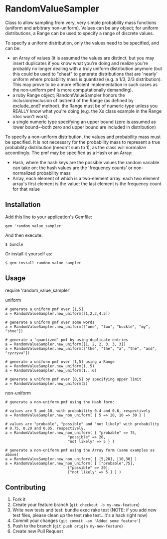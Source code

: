 # RandomValueSampler

Class to allow sampling from very, very simple probability mass functions
(uniform and arbitrary non-uniform). Values can be any object; 
for uniform distributions, a Range can be used to specify a range of
discrete values.

To specify a uniform distribution, only the values need to be specified, and
can be:
  - an Array of values (it is assumed the values are distinct, but you may
    insert duplicates if you know what you're doing and realize you're probably
    no longer dealing with a truly uniform distribution anymore (but this could
    be used to "cheat" to generate distributions that are 'nearly' uniform where
    probability mass is quantized (e.g. a 1/3, 2/3 distribution). This may
    prove to be a more efficient implementation in such cases as the non-uniform
    pmf is more computationally demanding).
  - a ruby Range object; RandomValueSampler honors the inclusion/exclusion of last/end
    of the Range (as defined by exclude_end? method). the Range must be of
    numeric type unless you REALLY know what you're doing (e.g. the Xs class
    example in the Range rdoc won't work).
  - a single numeric type specifying an upper bound (zero is assumed as 
    lower bound--both zero and upper bound are included in distribution)

To specify a non-uniform distribution, the values and probability mass
must be specified. It is not necessary for the probability mass to
represent a true probability distribution (needn't sum to 1), as the class
will normalize accordingly. The pmf may be specified as a Hash or an Array:
  - Hash, where the hash keys are the possible values the random variable
    can take on; the hash values are the 'frequency counts' or non-normalized
    probability mass
  - Array, each element of which is a two-element array. each two element
    array's first element is the value; the last element is the frequency
    count for that value

## Installation

Add this line to your application's Gemfile:

    gem 'random_value_sampler'

And then execute:

    $ bundle

Or install it yourself as:

    $ gem install random_value_sampler

## Usage

require 'random_value_sampler'

uniform

    # generate a uniform pmf over [1,5]
    a = RandomValueSampler.new_uniform([1,2,3,4,5])

    # generate a uniform pmf over some words
    a = RandomValueSampler.new_uniform(["one", "two", "buckle", "my", "shoe"])

    # generate a 'quantized' pmf by using duplicate entries
    a = RandomValueSampler.new_uniform([1, 2, 2, 3, 3, 3])
    a = RandomValueSampler.new_uniform(["the", "the", "a", "the", "and", "zyzzyva"])

    # generate a uniform pmf over [1,5] using a Range
    a = RandomValueSampler.new_uniform(1..5)
    a = RandomValueSampler.new_uniform(1...6)

    # generate a uniform pmf over [0,5] by specifying upper limit
    a = RandomValueSampler.new_uniform(5)

non-uniform

    # generate a non-uniform pmf using the Hash form:

    # values are 5 and 10, with probability 0.4 and 0.6, respectively
    a = RandomValueSampler.new_non_uniform( { 5 => 20, 10 => 30 } )

    # values are "probable", "possible" and "not likely" with probability
    # 0.75, 0.20 and 0.05, respectively.
    a = RandomValueSampler.new_non_uniform( { "probable" => 75,
                                "possible" => 20, 
                                "not likely" => 5 } )

    # generate a non-uniform pmf using the Array form (same examples as above)
    a = RandomValueSampler.new_non_uniform( [ [5,20], [10,30] )
    a = RandomValueSampler.new_non_uniform( [ ["probable",75],
                                ["possible" => 20], 
                                ["not likely" => 5 ] ] )

## Contributing

1. Fork it
2. Create your feature branch (`git checkout -b my-new-feature`)
3. Write new tests and test:
   bundle exec rake test
   (NOTE: if you add new test files, please clean up the test rake test...it's a hack right now)
4. Commit your changes (`git commit -am 'Added some feature'`)
5. Push to the branch (`git push origin my-new-feature`)
6. Create new Pull Request
